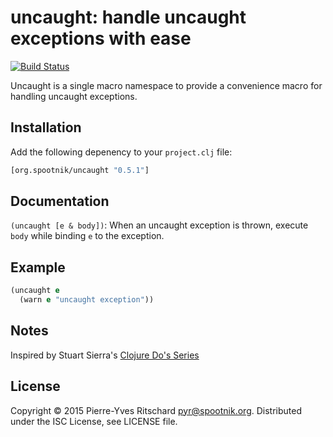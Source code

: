 uncaught: handle uncaught exceptions with ease
==============================================

[![Build Status](https://secure.travis-ci.org/pyr/uncaught.png)](http://travis-ci.org/pyr/uncaught)

Uncaught is a single macro namespace to provide
a convenience macro for handling uncaught exceptions.

## Installation

Add the following depenency to your `project.clj` file:

```clojure
[org.spootnik/uncaught "0.5.1"]
```

## Documentation

`(uncaught [e & body])`: When an uncaught exception is thrown, execute `body` while binding `e` to the exception.

## Example

```clojure
(uncaught e
  (warn e "uncaught exception"))
```

## Notes

Inspired by Stuart Sierra's [Clojure Do's Series](http://stuartsierra.com/2015/05/27/clojure-uncaught-exceptions)

## License

Copyright © 2015 Pierre-Yves Ritschard <pyr@spootnik.org>.
Distributed under the ISC License, see LICENSE file.
